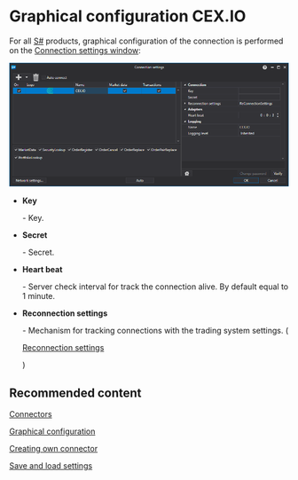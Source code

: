 # Graphical configuration CEX.IO

For all [S\#](StockSharpAbout.md) products, graphical configuration of the connection is performed on the [Connection settings window](API_UI_ConnectorWindow.md):

![API GUI Settings CEX.IO](../images/API_GUI_Settings_CEX.IO.png)

- **Key**

   \- Key.
- **Secret**

   \- Secret.
- **Heart beat**

   \- Server check interval for track the connection alive. By default equal to 1 minute.
- **Reconnection settings**

   \- Mechanism for tracking connections with the trading system settings. (

  [Reconnection settings](Reconnect.md)

  )

## Recommended content

[Connectors](API_Connectors.md)

[Graphical configuration](API_ConnectorsUIConfiguration.md)

[Creating own connector](ConnectorCreating.md)

[Save and load settings](API_Connectors_SaveConnectorSettings.md)
